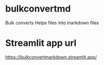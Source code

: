 # bulkconvertmd
Bulk converts Helpx files into markdown files

# Streamlit app url
https://bulkconvertmarkdown.streamlit.app/
